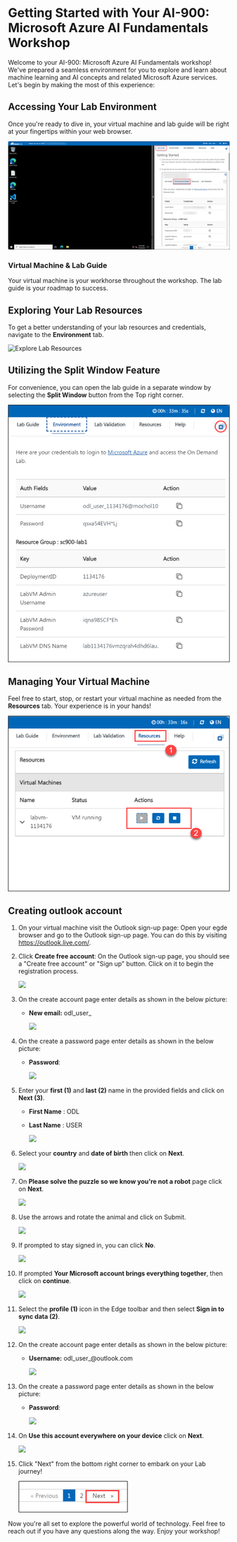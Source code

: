 # Getting Started with Your AI-900: Microsoft Azure AI Fundamentals Workshop
 
Welcome to your AI-900: Microsoft Azure AI Fundamentals workshop! We've prepared a seamless environment for you to explore and learn about machine learning and AI concepts and related Microsoft Azure services. Let's begin by making the most of this experience:
 
## Accessing Your Lab Environment
 
Once you're ready to dive in, your virtual machine and lab guide will be right at your fingertips within your web browser.
 
![Access Your VM and Lab Guide](media/GettingStarted/labguide.png)

### Virtual Machine & Lab Guide
 
Your virtual machine is your workhorse throughout the workshop. The lab guide is your roadmap to success.
 
## Exploring Your Lab Resources
 
To get a better understanding of your lab resources and credentials, navigate to the **Environment** tab.
 
![Explore Lab Resources](media/env.png)
 
## Utilizing the Split Window Feature
 
For convenience, you can open the lab guide in a separate window by selecting the **Split Window** button from the Top right corner.
 
![Use the Split Window Feature](media/GettingStarted/spl.png)
 
## Managing Your Virtual Machine
 
Feel free to start, stop, or restart your virtual machine as needed from the **Resources** tab. Your experience is in your hands!
 
![Manage Your Virtual Machine](media/GettingStarted/res.png)

## Creating outlook account

1. On your virtual machine visit the Outlook sign-up page: Open your egde browser and go to the Outlook sign-up page. You can do this by visiting https://outlook.live.com/.

1. Click **Create free account**: On the Outlook sign-up page, you should see a "Create free account" or "Sign up" button. Click on it to begin the registration process.

    ![](media/24.png)

1. On the create account page enter details as shown in the below picture:

    - **New email:** odl_user_<inject key="DeploymentID" enableCopy="false" />

      ![](media/23.png)

1. On the create a password page enter details as shown in the below picture:

    - **Password**: <inject key="AzureAdUserPassword"></inject>

      ![](media/22.png)

1. Enter your **first (1)** and **last (2)** name in the provided fields and click on **Next (3)**.

   - **First Name** : ODL
   - **Last Name** : USER

       ![](media/21.png)

1. Select your **country** and **date of birth** then click on **Next**.

      ![](media/20.png)

1. On **Please solve the puzzle so we know you're not a robot** page click on **Next**.

      ![](media/19.png)

1. Use the arrows and rotate the animal and click on Submit.

     ![](media/17.png)

1. If prompted to stay signed in, you can click **No**.

    ![](media/15.png)
      
1. If prompted **Your Microsoft account brings everything together**, then click on **continue**.
 
    ![](media/16.png)

1. Select the **profile (1)** icon in the Edge toolbar and then select **Sign in to sync data (2)**.

   ![](media/14.png)

1. On the create account page enter details as shown in the below picture:

    - **Username:** odl_user_<inject key="DeploymentID" enableCopy="false" />@outlook.com

        ![](media/13.png)

1. On the create a password page enter details as shown in the below picture:

    - **Password**: <inject key="AzureAdUserPassword"></inject>

       ![](media/12.png)

1. On **Use this account everywhere on your device** click on **Next**.

   ![](media/11.png)

1. Click "Next" from the bottom right corner to embark on your Lab journey!
 
   ![Start Your Azure Journey](media/GettingStarted/sc900-image(3).png)

Now you're all set to explore the powerful world of technology. Feel free to reach out if you have any questions along the way. Enjoy your workshop!
